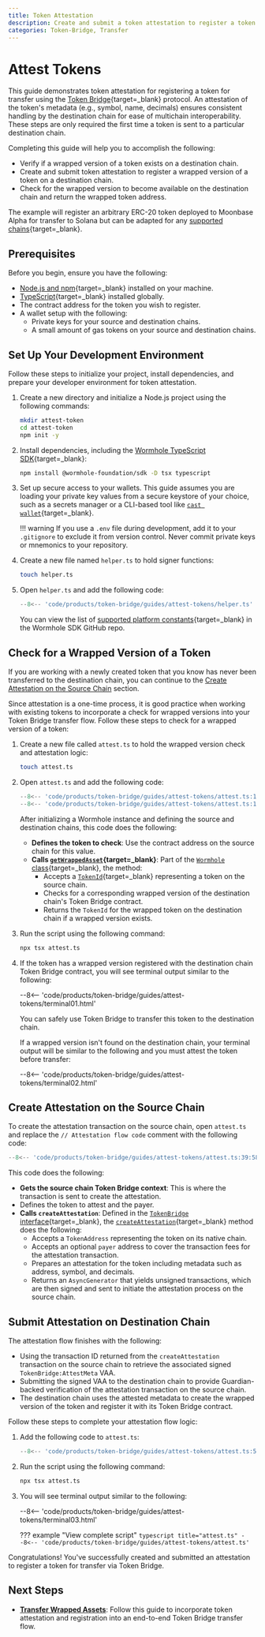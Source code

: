 ```yaml
---
title: Token Attestation
description: Create and submit a token attestation to register a token for transfer with Token Bridge using the TypeScript SDK. Required before first-time transfers.
categories: Token-Bridge, Transfer
---
```


# Attest Tokens

This guide demonstrates token attestation for registering a token for transfer using the [Token Bridge](/docs/products/token-bridge/overview){target=\_blank} protocol. An attestation of the token's metadata (e.g., symbol, name, decimals) ensures consistent handling by the destination chain for ease of multichain interoperability. These steps are only required the first time a token is sent to a particular destination chain.

Completing this guide will help you to accomplish the following:

- Verify if a wrapped version of a token exists on a destination chain.
- Create and submit token attestation to register a wrapped version of a token on a destination chain.
- Check for the wrapped version to become available on the destination chain and return the wrapped token address.

The example will register an arbitrary ERC-20 token deployed to Moonbase Alpha for transfer to Solana but can be adapted for any [supported chains](/docs/products/reference/contract-addresses/#token-bridge){target=\_blank}.

## Prerequisites

Before you begin, ensure you have the following:

- [Node.js and npm](https://docs.npmjs.com/downloading-and-installing-node-js-and-npm){target=\_blank} installed on your machine.
- [TypeScript](https://www.typescriptlang.org/download/){target=\_blank} installed globally.
- The contract address for the token you wish to register.
- A wallet setup with the following:
    - Private keys for your source and destination chains.
    - A small amount of gas tokens on your source and destination chains.

## Set Up Your Development Environment

Follow these steps to initialize your project, install dependencies, and prepare your developer environment for token attestation.

1. Create a new directory and initialize a Node.js project using the following commands:

    ```bash
    mkdir attest-token
    cd attest-token
    npm init -y
    ```

2. Install dependencies, including the [Wormhole TypeScript SDK]({{repositories.wormhole_sdk.repository_url}}){target=\_blank}:

    ```bash
    npm install @wormhole-foundation/sdk -D tsx typescript
    ```

3. Set up secure access to your wallets. This guide assumes you are loading your private key values from a secure keystore of your choice, such as a secrets manager or a CLI-based tool like [`cast wallet`](https://book.getfoundry.sh/reference/cast/cast-wallet){target=\_blank}.

    !!! warning
        If you use a `.env` file during development, add it to your `.gitignore` to exclude it from version control. Never commit private keys or mnemonics to your repository.

4. Create a new file named `helper.ts` to hold signer functions:

    ```bash
    touch helper.ts
    ```

5. Open `helper.ts` and add the following code:

    ```typescript title="helper.ts"
    --8<-- 'code/products/token-bridge/guides/attest-tokens/helper.ts'
    ```

    You can view the list of [supported platform constants]({{repositories.wormhole_sdk.repository_url}}/blob/{{repositories.wormhole_sdk.version}}/core/base/src/constants/platforms.ts#L6){target=_blank} in the Wormhole SDK GitHub repo.

## Check for a Wrapped Version of a Token

If you are working with a newly created token that you know has never been transferred to the destination chain, you can continue to the [Create Attestation on the Source Chain](#create-attestation-on-the-source-chain) section.

Since attestation is a one-time process, it is good practice when working with existing tokens to incorporate a check for wrapped versions into your Token Bridge transfer flow. Follow these steps to check for a wrapped version of a token:

1. Create a new file called `attest.ts` to hold the wrapped version check and attestation logic:

    ```bash
    touch attest.ts
    ```

2. Open `attest.ts` and add the following code:

    ```typescript title="attest.ts"
    --8<-- 'code/products/token-bridge/guides/attest-tokens/attest.ts:1:37'
    --8<-- 'code/products/token-bridge/guides/attest-tokens/attest.ts:121:128'
    ```

    After initializing a Wormhole instance and defining the source and destination chains, this code does the following:

    - **Defines the token to check**: Use the contract address on the source chain for this value.
    - **Calls [`getWrappedAsset`]({{repositories.wormhole_sdk.repository_url}}/blob/{{repositories.wormhole_sdk.version}}/connect/src/wormhole.ts#L205){target=\_blank}**: Part of the [`Wormhole` class]({{repositories.wormhole_sdk.repository_url}}/blob/{{repositories.wormhole_sdk.version}}/connect/src/wormhole.ts#L47){target=\_blank}, the method:
        - Accepts a [`TokenId`]({{repositories.wormhole_sdk.repository_url}}/blob/{{repositories.wormhole_sdk.version}}/platforms/aptos/protocols/tokenBridge/src/types.ts#L12){target=\_blank} representing a token on the source chain.
        - Checks for a corresponding wrapped version of the destination chain's Token Bridge contract.
        - Returns the `TokenId` for the wrapped token on the destination chain if a wrapped version exists.

3. Run the script using the following command:

    ```bash
    npx tsx attest.ts
    ```

4. If the token has a wrapped version registered with the destination chain Token Bridge contract, you will see terminal output similar to the following:

    --8<-- 'code/products/token-bridge/guides/attest-tokens/terminal01.html'

    You can safely use Token Bridge to transfer this token to the destination chain.

    If a wrapped version isn't found on the destination chain, your terminal output will be similar to the following and you must attest the token before transfer:

    --8<-- 'code/products/token-bridge/guides/attest-tokens/terminal02.html'

## Create Attestation on the Source Chain

To create the attestation transaction on the source chain, open `attest.ts` and replace the `// Attestation flow code` comment with the following code:

```typescript title="attest.ts"
--8<-- 'code/products/token-bridge/guides/attest-tokens/attest.ts:39:58'
```

This code does the following:

- **Gets the source chain Token Bridge context**: This is where the transaction is sent to create the attestation.
- Defines the token to attest and the payer.
- **Calls `createAttestation`**: Defined in the [`TokenBridge` interface]({{repositories.wormhole_sdk.repository_url}}/blob/{{repositories.wormhole_sdk.version}}/core/definitions/src/protocols/tokenBridge/tokenBridge.ts#L123){target=\_blank}, the [`createAttestation`]({{repositories.wormhole_sdk.repository_url}}/blob/{{repositories.wormhole_sdk.version}}/core/definitions/src/protocols/tokenBridge/tokenBridge.ts#L188){target=\_blank} method does the following:
    - Accepts a `TokenAddress` representing the token on its native chain.
    - Accepts an optional `payer` address to cover the transaction fees for the attestation transaction.
    - Prepares an attestation for the token including metadata such as address, symbol, and decimals.
    - Returns an `AsyncGenerator` that yields unsigned transactions, which are then signed and sent to initiate the attestation process on the source chain.

## Submit Attestation on Destination Chain

The attestation flow finishes with the following: 

- Using the transaction ID returned from the `createAttestation` transaction on the source chain to retrieve the associated signed `TokenBridge:AttestMeta` VAA.
- Submitting the signed VAA to the destination chain to provide Guardian-backed verification of the attestation transaction on the source chain. 
- The destination chain uses the attested metadata to create the wrapped version of the token and register it with its Token Bridge contract.

Follow these steps to complete your attestation flow logic:

1. Add the following code to `attest.ts`:

    ```typescript title="attest.ts"
    --8<-- 'code/products/token-bridge/guides/attest-tokens/attest.ts:59:120'
    ```

2. Run the script using the following command:

    ```bash
    npx tsx attest.ts
    ```

3. You will see terminal output similar to the following:

    --8<-- 'code/products/token-bridge/guides/attest-tokens/terminal03.html'

    ??? example "View complete script"
        ```typescript title="attest.ts"
        --8<-- 'code/products/token-bridge/guides/attest-tokens/attest.ts'
        ```

Congratulations! You've successfully created and submitted an attestation to register a token for transfer via Token Bridge.

## Next Steps

- [**Transfer Wrapped Assets**](/docs/products/token-bridge/guides/attest-tokens): Follow this guide to incorporate token attestation and registration into an end-to-end Token Bridge transfer flow.
